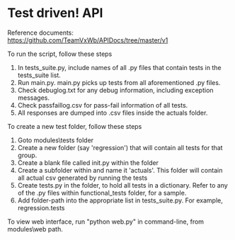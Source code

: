 # Test driven! API

Reference documents: https://github.com/TeamVxWb/APIDocs/tree/master/v1

To run the script, follow these steps

1.  In tests_suite.py, include names of all .py files that contain tests in the tests_suite list.
2. Run main.py.  main.py picks up tests from all aforementioned .py files.
3. Check debuglog.txt for any debug information, including exception messages.
4. Check passfaillog.csv for pass-fail information of all tests.
5. All responses are dumped into .csv files inside the actuals folder.

To create a new test folder, follow these steps

1. Goto modules\tests folder
2. Create a new folder (say 'regression') that will contain all tests for that group.
3. Create a blank file called init.py within the folder
4. Create a subfolder within and name it 'actuals'.  This folder will contain all actual csv generated by running the tests
5. Create tests.py in the folder, to hold all tests in a dictionary.  Refer to any of the .py files within functional_tests folder, for a sample.
6. Add folder-path into the appropriate list in tests_suite.py.  For example, regression.tests

To view web interface, run "python web.py" in command-line, from modules\web path.

